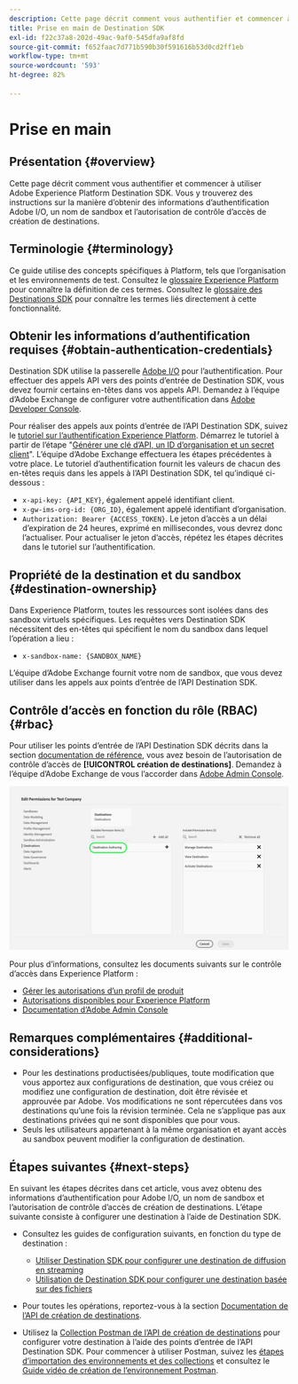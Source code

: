 ```yaml
---
description: Cette page décrit comment vous authentifier et commencer à utiliser Adobe Experience Platform Destination SDK. Vous y trouverez des instructions sur la manière d’obtenir des informations d’authentification Adobe I/O, un nom de sandbox et l’autorisation de contrôle d’accès de création de destinations.
title: Prise en main de Destination SDK
exl-id: f22c37a8-202d-49ac-9af0-545dfa9af8fd
source-git-commit: f652faac7d771b590b30f591616b53d0cd2ff1eb
workflow-type: tm+mt
source-wordcount: '593'
ht-degree: 82%

---
```


# Prise en main

## Présentation {#overview}

Cette page décrit comment vous authentifier et commencer à utiliser Adobe Experience Platform Destination SDK. Vous y trouverez des instructions sur la manière d’obtenir des informations d’authentification Adobe I/O, un nom de sandbox et l’autorisation de contrôle d’accès de création de destinations.

## Terminologie {#terminology}

Ce guide utilise des concepts spécifiques à Platform, tels que l’organisation et les environnements de test. Consultez le [glossaire Experience Platform](https://experienceleague.adobe.com/docs/experience-platform/landing/glossary.html?lang=fr) pour connaître la définition de ces termes. Consultez le [glossaire des Destinations SDK](/help/destinations/destination-sdk/glossary.md) pour connaître les termes liés directement à cette fonctionnalité.

## Obtenir les informations d’authentification requises {#obtain-authentication-credentials}

Destination SDK utilise la passerelle [Adobe I/O](https://www.adobe.io/) pour l’authentification. Pour effectuer des appels API vers des points d’entrée de Destination SDK, vous devez fournir certains en-têtes dans vos appels API. Demandez à l’équipe dʼAdobe Exchange de configurer votre authentification dans [Adobe Developer Console](https://developer.adobe.com/console).

Pour réaliser des appels aux points d’entrée de l’API Destination SDK, suivez le [tutoriel sur l’authentification Experience Platform](https://experienceleague.adobe.com/docs/experience-platform/landing/platform-apis/api-authentication.html?lang=fr). Démarrez le tutoriel à partir de l’étape &quot;[Générer une clé d’API, un ID d’organisation et un secret client](https://experienceleague.adobe.com/docs/experience-platform/landing/platform-apis/api-authentication.html?lang=fr#api-ims-secret)&quot;. L’équipe dʼAdobe Exchange effectuera les étapes précédentes à votre place. Le tutoriel d’authentification fournit les valeurs de chacun des en-têtes requis dans les appels à l’API Destination SDK, tel qu’indiqué ci-dessous :

* `x-api-key: {API_KEY}`, également appelé identifiant client.
* `x-gw-ims-org-id: {ORG_ID}`, également appelé identifiant d’organisation.
* `Authorization: Bearer {ACCESS_TOKEN}`. Le jeton d’accès a un délai d’expiration de 24 heures, exprimé en millisecondes, vous devrez donc l’actualiser. Pour actualiser le jeton d’accès, répétez les étapes décrites dans le tutoriel sur l’authentification.

<!--

### Obtain `Authorization: Bearer {ACCESS_TOKEN}`

To obtain the `{ACCESS_TOKEN}`, you must generate a JWT token and exchange it for the access token. Follow the steps below:

1. Follow the instructions in the [Generate JWT section](https://www.adobe.io/apis/experienceplatform/console/docs.html#!AdobeDocs/adobeio-console/master/credentials.md) in the credentials guide.
2. Follow the instructions in [Step 3: try it](https://www.adobe.io/authentication/auth-methods.html#!AdobeDocs/adobeio-auth/master/AuthenticationOverview/ServiceAccountIntegration.md) in the Service account connection guide.

You now have the required authentication headers `x-api-key: {API_KEY}`, `x-gw-ims-org-id: {ORG_ID}`, and `Authorization: Bearer {ACCESS_TOKEN}`.

>[!NOTE]
>
>The access token has an expiration time of 24 hours, expressed in milliseconds, so you will have to refresh it. To refresh the access token, repeat the steps outlined in this section.

-->

## Propriété de la destination et du sandbox {#destination-ownership}

Dans Experience Platform, toutes les ressources sont isolées dans des sandbox virtuels spécifiques. Les requêtes vers Destination SDK nécessitent des en-têtes qui spécifient le nom du sandbox dans lequel l’opération a lieu :

* `x-sandbox-name: {SANDBOX_NAME}`

L’équipe dʼAdobe Exchange fournit votre nom de sandbox, que vous devez utiliser dans les appels aux points d’entrée de l’API Destination SDK.

## Contrôle d’accès en fonction du rôle (RBAC) {#rbac}

Pour utiliser les points d’entrée de l’API Destination SDK décrits dans la section [documentation de référence](functionality/configuration-options.md), vous avez besoin de l’autorisation de contrôle d’accès de **[!UICONTROL création de destinations]**. Demandez à l’équipe dʼAdobe Exchange de vous lʼaccorder dans [Adobe Admin Console](https://adminconsole.adobe.com/).

![Autorisation de création de destinations](./assets/destination-authoring-permission.png)

Pour plus d’informations, consultez les documents suivants sur le contrôle d’accès dans Experience Platform :

* [Gérer les autorisations d’un profil de produit](/help/access-control/ui/permissions.md)
* [Autorisations disponibles pour Experience Platform](/help/access-control/home.md#permissions)
* [Documentation dʼAdobe Admin Console](https://helpx.adobe.com/fr/enterprise/using/admin-console.html)

## Remarques complémentaires {#additional-considerations}

* Pour les destinations productisées/publiques, toute modification que vous apportez aux configurations de destination, que vous créiez ou modifiez une configuration de destination, doit être révisée et approuvée par Adobe. Vos modifications ne sont répercutées dans vos destinations qu’une fois la révision terminée. Cela ne s’applique pas aux destinations privées qui ne sont disponibles que pour vous.
* Seuls les utilisateurs appartenant à la même organisation et ayant accès au sandbox peuvent modifier la configuration de destination.

## Étapes suivantes {#next-steps}

En suivant les étapes décrites dans cet article, vous avez obtenu des informations d’authentification pour Adobe I/O, un nom de sandbox et l’autorisation de contrôle d’accès de création de destinations. Lʼétape suivante consiste à configurer une destination à l’aide de Destination SDK.

* Consultez les guides de configuration suivants, en fonction du type de destination :

   * [Utiliser Destination SDK pour configurer une destination de diffusion en streaming](guides/configure-destination-instructions.md)
   * [Utilisation de Destination SDK pour configurer une destination basée sur des fichiers](guides/configure-file-based-destination-instructions.md)

* Pour toutes les opérations, reportez-vous à la section [Documentation de l’API de création de destinations](https://www.adobe.io/experience-platform-apis/references/destination-authoring/).
* Utilisez la [Collection Postman de l’API de création de destinations](https://github.com/adobe/experience-platform-postman-samples/blob/master/apis/experience-platform/Destination%20Authoring%20API.postman_collection.json) pour configurer votre destination à l’aide des points d’entrée de l’API Destination SDK. Pour commencer à utiliser Postman, suivez les [étapes dʼimportation des environnements et des collections](https://learning.postman.com/docs/getting-started/importing-and-exporting-data/) et consultez le [Guide vidéo de création de l’environnement Postman](https://video.tv.adobe.com/v/28832).
